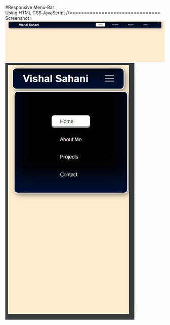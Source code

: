 #Responsive Menu-Bar <br> Using HTML CSS JavaScript
//===============================
Screenshot :
![Desktop View](image-1.png) <br>
![Mobile View](image.png)


